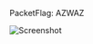 PacketFlag: AZWAZ  
  
![Screenshot](https://raw.githubusercontent.com/Cryakl/Ultimate-RAT-Collection/refs/heads/main/Gh0stRat/Star%20Rat%203.1/Screenshot.png)
